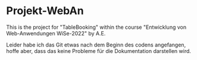 # Projekt-WebAn
This is the project for "TableBooking" within the course "Entwicklung von Web-Anwendungen WiSe-2022" by A.E.

Leider habe ich das Git etwas nach dem Beginn des codens angefangen, hoffe aber, dass das keine Probleme für die Dokumentation darstellen wird.
